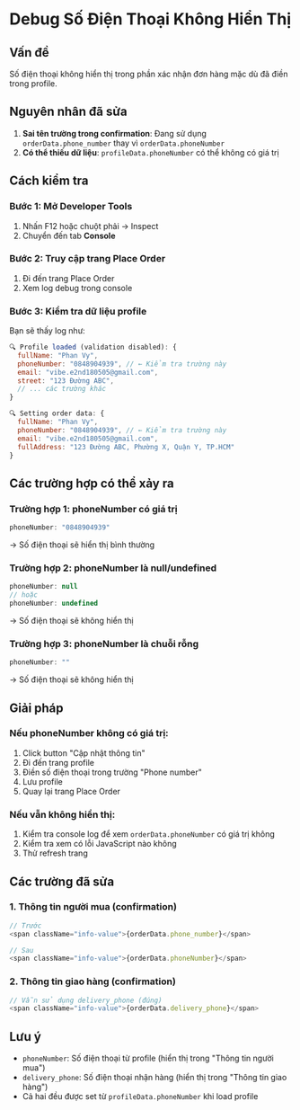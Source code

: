 # Debug Số Điện Thoại Không Hiển Thị

## Vấn đề
Số điện thoại không hiển thị trong phần xác nhận đơn hàng mặc dù đã điền trong profile.

## Nguyên nhân đã sửa
1. **Sai tên trường trong confirmation**: Đang sử dụng `orderData.phone_number` thay vì `orderData.phoneNumber`
2. **Có thể thiếu dữ liệu**: `profileData.phoneNumber` có thể không có giá trị

## Cách kiểm tra

### Bước 1: Mở Developer Tools
1. Nhấn F12 hoặc chuột phải → Inspect
2. Chuyển đến tab **Console**

### Bước 2: Truy cập trang Place Order
1. Đi đến trang Place Order
2. Xem log debug trong console

### Bước 3: Kiểm tra dữ liệu profile
Bạn sẽ thấy log như:
```javascript
🔍 Profile loaded (validation disabled): {
  fullName: "Phan Vy",
  phoneNumber: "0848904939", // ← Kiểm tra trường này
  email: "vibe.e2nd180505@gmail.com",
  street: "123 Đường ABC",
  // ... các trường khác
}

🔍 Setting order data: {
  fullName: "Phan Vy",
  phoneNumber: "0848904939", // ← Kiểm tra trường này
  email: "vibe.e2nd180505@gmail.com",
  fullAddress: "123 Đường ABC, Phường X, Quận Y, TP.HCM"
}
```

## Các trường hợp có thể xảy ra

### Trường hợp 1: phoneNumber có giá trị
```javascript
phoneNumber: "0848904939"
```
→ Số điện thoại sẽ hiển thị bình thường

### Trường hợp 2: phoneNumber là null/undefined
```javascript
phoneNumber: null
// hoặc
phoneNumber: undefined
```
→ Số điện thoại sẽ không hiển thị

### Trường hợp 3: phoneNumber là chuỗi rỗng
```javascript
phoneNumber: ""
```
→ Số điện thoại sẽ không hiển thị

## Giải pháp

### Nếu phoneNumber không có giá trị:
1. Click button "Cập nhật thông tin"
2. Đi đến trang profile
3. Điền số điện thoại trong trường "Phone number"
4. Lưu profile
5. Quay lại trang Place Order

### Nếu vẫn không hiển thị:
1. Kiểm tra console log để xem `orderData.phoneNumber` có giá trị không
2. Kiểm tra xem có lỗi JavaScript nào không
3. Thử refresh trang

## Các trường đã sửa

### 1. Thông tin người mua (confirmation)
```javascript
// Trước
<span className="info-value">{orderData.phone_number}</span>

// Sau  
<span className="info-value">{orderData.phoneNumber}</span>
```

### 2. Thông tin giao hàng (confirmation)
```javascript
// Vẫn sử dụng delivery_phone (đúng)
<span className="info-value">{orderData.delivery_phone}</span>
```

## Lưu ý
- `phoneNumber`: Số điện thoại từ profile (hiển thị trong "Thông tin người mua")
- `delivery_phone`: Số điện thoại nhận hàng (hiển thị trong "Thông tin giao hàng")
- Cả hai đều được set từ `profileData.phoneNumber` khi load profile
